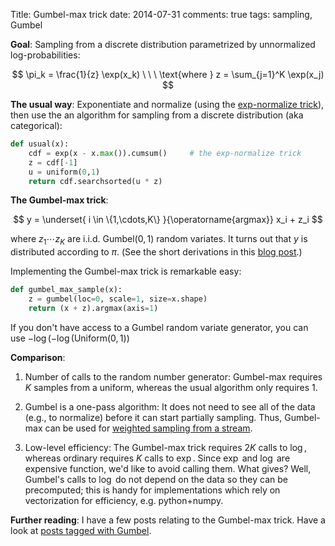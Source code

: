 Title: Gumbel-max trick
date: 2014-07-31
comments: true
tags: sampling, Gumbel


**Goal**: Sampling from a discrete distribution parametrized by unnormalized
log-probabilities:

$$
\pi_k = \frac{1}{z} \exp(x_k)   \ \ \ \text{where } z = \sum_{j=1}^K \exp(x_j)
$$

**The usual way**: Exponentiate and normalize (using the
[exp-normalize trick](/blog/post/2014/02/11/exp-normalize-trick/)), then use the
an algorithm for sampling from a discrete distribution (aka categorical):

```python
def usual(x):
    cdf = exp(x - x.max()).cumsum()     # the exp-normalize trick
    z = cdf[-1]
    u = uniform(0,1)
    return cdf.searchsorted(u * z)
```

**The Gumbel-max trick**:

$$
y = \underset{ i \in \{1,\cdots,K\} }{\operatorname{argmax}} x_i + z_i
$$

where $z_1 \cdots z_K$ are i.i.d. $\text{Gumbel}(0,1)$ random variates. It
turns out that $y$ is distributed according to $\pi$. (See the short derivations
in this
[blog post](https://hips.seas.harvard.edu/blog/2013/04/06/the-gumbel-max-trick-for-discrete-distributions/).)

Implementing the Gumbel-max trick is remarkable easy:

```python
def gumbel_max_sample(x):
    z = gumbel(loc=0, scale=1, size=x.shape)
    return (x + z).argmax(axis=1)
```

If you don't have access to a Gumbel random variate generator, you can use
$-\log(-\log(\text{Uniform}(0,1))$

**Comparison**:

  1. Number of calls to the random number generator: Gumbel-max requires $K$
     samples from a uniform, whereas the usual algorithm only requires $1$.

  2. Gumbel is a one-pass algorithm: It does not need to see all of the data
     (e.g., to normalize) before it can start partially sampling. Thus,
     Gumbel-max can be used for
     [weighted sampling from a stream](http://timvieira.github.io/blog/post/2014/08/01/gumbel-max-trick-and-weighted-reservoir-sampling/).

  3. Low-level efficiency: The Gumbel-max trick requires $2K$ calls to $\log$,
     whereas ordinary requires $K$ calls to $\exp$. Since $\exp$ and $\log$ are
     expensive function, we'd like to avoid calling them. What gives? Well,
     Gumbel's calls to $\log$ do not depend on the data so they can be
     precomputed; this is handy for implementations which rely on vectorization
     for efficiency, e.g. python+numpy.

**Further reading**: I have a few posts relating to the Gumbel-max trick. Have a
look at [posts tagged with Gumbel](/blog/tag/gumbel.html).
